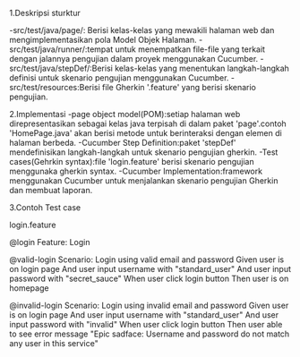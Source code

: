 1.Deskripsi sturktur

-src/test/java/page/: Berisi kelas-kelas yang mewakili halaman web dan mengimplementasikan pola Model Objek Halaman.
-src/test/java/runner/:tempat untuk menempatkan file-file yang terkait dengan jalannya pengujian dalam proyek menggunakan Cucumber.
-src/test/java/stepDef/:Berisi kelas-kelas yang menentukan langkah-langkah definisi untuk skenario pengujian menggunakan Cucumber.
-src/test/resources:Berisi file Gherkin '.feature' yang berisi skenario pengujian.

2.Implementasi
-page object model(POM):setiap halaman web direpresentasikan sebagai kelas java terpisah di dalam paket 'page'.contoh 'HomePage.java' akan berisi metode untuk berinteraksi dengan elemen di halaman berbeda.
-Cucumber Step Definition:paket 'stepDef' mendefinisikan langkah-langkah untuk skenario pengujian gherkin.
-Test cases(Gehrkin syntax):file 'login.feature' berisi skenario pengujian menggunaka gherkin syntax.
-Cucumber Implementation:framework menggunakan Cucumber untuk menjalankan skenario pengujian Gherkin dan membuat laporan.

3.Contoh Test case

login.feature

@login
Feature: Login

@valid-login
  Scenario: Login using valid email and password
    Given user is on login page
    And user input username with "standard_user"
    And user input password with "secret_sauce"
    When user click login button
    Then user is on homepage

  @invalid-login
  Scenario: Login using invalid email and password
    Given user is on login page
    And user input username with "standard_user"
    And user input password with "invalid"
    When user click login button
    Then user able to see error message "Epic sadface: Username and password do not match any user in this service"




